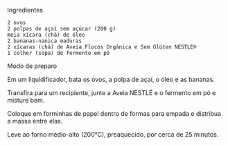 
Ingredientes

    2 ovos
    2 polpas de açaí sem açúcar (200 g)
    meia xícara (chá) de óleo
    2 bananas-nanica maduras
    2 xícaras (chá) de Aveia Flocos Orgânica e Sem Glúten NESTLÉ®
    1 colher (sopa) de fermento em pó

Modo de preparo

Em um liquidificador, bata os ovos, a polpa de açaí, o óleo e as bananas.

Transfira para um recipiente, junte a Aveia NESTLÉ e o fermento em pó e misture bem.

Coloque em forminhas de papel dentro de formas para empada e distribua a massa entre elas.

Leve ao forno médio-alto (200°C), preaquecido, por cerca de 25 minutos.
